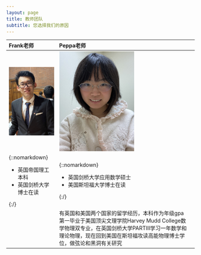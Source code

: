 ```yaml
---
layout: page
title: 教师团队
subtitle: 您选择我们的原因
---
```

| Frank老师 | Peppa老师 |  |
| :------ |:------ | :------ |
| <img src="/assets/img/frank.jpg" width="200"> | <img src="/assets/img/cynthia.JPG" width="200">  |  |
| {::nomarkdown}<ul><li> 英国帝国理工本科 </li><li> 英国剑桥大学博士在读 </li></ul>{:/}|{::nomarkdown}<ul><li> 英国剑桥大学应用数学硕士 </li><li> 美国斯坦福大学博士在读 </li></ul>{:/}|  |
| | 有英国和美国两个国家的留学经历，本科作为年级gpa第一毕业于美国顶尖文理学院Harvey Mudd College数学物理双专业，在英国剑桥大学PARTIII学习一年数学和理论物理，现在回到美国在斯坦福攻读高能物理博士学位，做弦论和黑洞有关研究 | |





